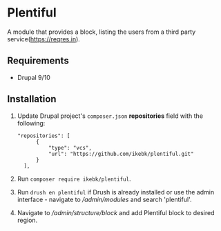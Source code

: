 # Plentiful

A module that provides a block, listing the users from a third party service(https://reqres.in).

## Requirements
- Drupal 9/10

## Installation
1. Update Drupal project's `composer.json` **repositories** field with the following:
      ```
      "repositories": [
            {
                "type": "vcs",
                "url": "https://github.com/ikebk/plentiful.git"
            }
        ],
      ```
2. Run `composer require ikebk/plentiful`.

3. Run `drush en plentiful` if Drush is already installed or use the admin interface - navigate to */admin/modules* and search 'plentiful'.

4. Navigate to */admin/structure/block* and add Plentiful block to desired region.